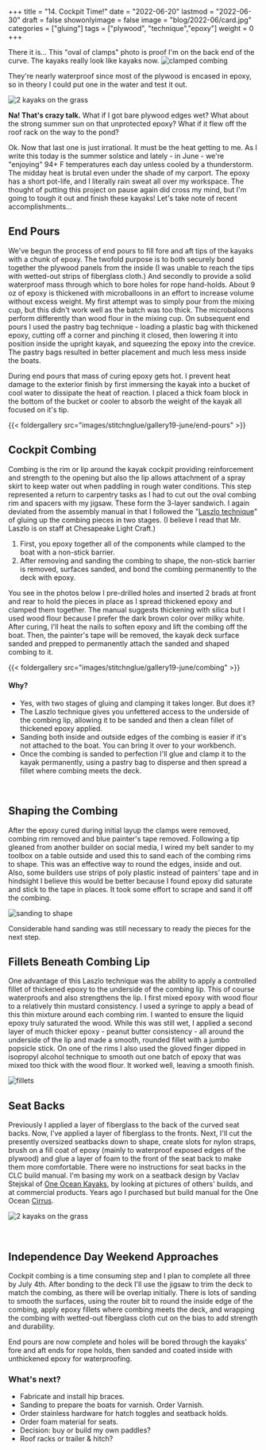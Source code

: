 +++
title = "14. Cockpit Time!"
date = "2022-06-20"
lastmod = "2022-06-30"
draft = false
showonlyimage = false
image = "blog/2022-06/card.jpg"
categories = ["gluing"]
tags = ["plywood", "technique","epoxy"]
weight = 0
+++

There it is... This "oval of clamps" photo is proof I'm on the back end of the curve. The kayaks really look like kayaks now.<!--more-->   ![clamped combing](/stitchnglue/images/stitchnglue/gallery19-june/combing/3-cockpit-combing-clamping-02-thumb.jpg)

They're nearly waterproof since most of the plywood is encased in epoxy, so in theory I could put one in the water and test it out.

![2 kayaks on the grass](/stitchnglue/images/stitchnglue/gallery19-june/yaks-on-the-grass02-thumb.jpg)

**Na! That's crazy talk.** What if I got bare plywood edges wet? What about the strong summer sun on that unprotected epoxy? What if it flew off the roof rack on the way to the pond?

Ok. Now that last one is just irrational. It must be the heat getting to me. As I write this today is the summer solstice and lately - in June - we're "enjoying" 94+ F temperatures each day unless cooled by a thunderstorm. The midday heat is brutal even under the shade of my carport. The epoxy has a short pot-life, and I literally rain sweat all over my workspace. The thought of putting this project on pause again did cross my mind, but I'm going to tough it out and finish these kayaks! Let's take note of recent accomplishments...

## End Pours

We've begun the process of end pours to fill fore and aft tips of the kayaks with a chunk of epoxy. The twofold purpose is to both securely bond together the plywood panels from the inside (I was unable to reach the tips with wetted-out strips of fiberglass cloth.) And secondly to provide a solid waterproof mass through which to bore holes for rope hand-holds. About 9 oz of epoxy is thickened with microballoons in an effort to increase volume without excess weight. My first attempt was to simply pour from the mixing cup, but this didn't work well as the batch was too thick. The microbaloons perform differently than wood flour in the mixing cup. On subsequent end pours I used the pastry bag technique - loading a plastic bag with thickened epoxy, cutting off a corner and pinching it closed, then lowering it into position inside the upright kayak, and squeezing the epoxy into the crevice. The pastry bags resulted in better placement and much less mess inside the boats.

During end pours that mass of curing epoxy gets hot. I prevent heat damage to the exterior finish by first immersing the kayak into a bucket of cool water to dissipate the heat of reaction. I placed a thick foam block in the bottom of the bucket or cooler to absorb the weight of the kayak all focused on it's tip.

{{< foldergallery src="images/stitchnglue/gallery19-june/end-pours" >}}


## Cockpit Combing

Combing is the rim or lip around the kayak cockpit providing reinforcement and strength to the opening but also the lip allows attachment of a spray skirt to keep water out when paddling in rough water conditions. This step represented a return to carpentry tasks as I had to cut out the oval combing rim and spacers with my jigsaw. These form the 3-layer sandwich. I again deviated from the assembly manual in that I followed the "[Laszlo technique](https://www.clcboats.com/forum/clcforum/thread/54384.html)" of gluing up the combing pieces in two stages. (I believe I read that Mr. Laszlo is on staff at Chesapeake Light Craft.)

1. First, you epoxy together all of the components while clamped to the boat with a non-stick barrier.
2. After removing and sanding the combing to shape, the non-stick barrier is removed, surfaces sanded, and bond the combing permanently to the deck with epoxy.

You see in the photos below I pre-drilled holes and inserted 2 brads at front and rear to hold the pieces in place as I spread thickened epoxy and clamped them together. The manual suggests thickening with silica but I used wood flour because I prefer the dark brown color over milky white. After curing, I'll heat the nails to soften epoxy and lift the combing off the boat. Then, the painter's tape will be removed, the kayak deck surface sanded and prepped to permanently attach the sanded and shaped combing to it.

{{< foldergallery src="images/stitchnglue/gallery19-june/combing" >}}

#### Why?

- Yes, with two stages of gluing and clamping it takes longer. But does it?
- The Laszlo technique gives you unfettered access to the underside of the combing lip, allowing it to be sanded and then a clean fillet of thickened epoxy applied. 
- Sanding both inside and outside edges of the combing is easier if it's not attached to the boat. You can bring it over to your workbench.
- Once the combing is sanded to perfection I'll glue and clamp it to the kayak permanently, using a pastry bag to disperse and then spread a fillet where combing meets the deck.

</br>

## Shaping the Combing

After the epoxy cured during initial layup the clamps were removed, combing rim removed and blue painter's tape removed. Following a tip gleaned from another builder on social media, I wired my belt sander to my toolbox on a table outside and used this to sand each of the combing rims to shape. This was an effective way to round the edges, inside and out. Also, some builders use strips of poly plastic instead of painters' tape and in hindsight I believe this would be better because I found epoxy did saturate and stick to the tape in places. It took some effort to scrape and sand it off the combing.

![sanding to shape](/stitchnglue/images/stitchnglue/gallery19-june/combing/4-combing-shaping04-thumb.jpg)

Considerable hand sanding was still necessary to ready the pieces for the next step. 
 
## Fillets Beneath Combing Lip

One advantage of this Laszlo technique was the ability to apply a controlled fillet of thickened epoxy to the underside of the combing lip. This of course waterproofs and also strengthens the lip. I first mixed epoxy with wood flour to a relatively thin mustard consistency. I used a syringe to apply a bead of this thin mixture around each combing rim. I wanted to ensure the liquid epoxy truly saturated the wood. While this was still wet, I applied a second layer of much thicker epoxy - peanut butter consistency - all around the underside of the lip and made a smooth, rounded fillet with a jumbo popsicle stick. On one of the rims I also used the gloved finger dipped in isopropyl alcohol technique to smooth out one batch of epoxy that was mixed too thick with the wood flour. It worked well, leaving a smooth finish.

![fillets](/stitchnglue/images/stitchnglue/gallery19-june/combing/5-combing-filets02-thumb.jpg)

## Seat Backs

Previously I applied a layer of fiberglass to the back of the curved seat backs. Now, I've applied a layer of fiberglass to the fronts. Next, I'll cut the presently oversized seatbacks down to shape, create slots for nylon straps, brush on a fill coat of epoxy (mainly to waterproof exposed edges of the plywood) and glue a layer of foam to the front of the seat back to make them more comfortable. There were no instructions for seat backs in the CLC build manual. I'm basing my work on a seatback design by Vaclav Stejskal of [One Ocean Kayaks](http://oneoceankayaks.com/), by looking at pictures of others' builds, and at commercial products. Years ago I purchased but build manual for the One Ocean [Cirrus](http://oneoceankayaks.com/stitchglue/stitchkayaks.htm).

![2 kayaks on the grass](/stitchnglue/images/stitchnglue/gallery19-june/seat-backs-fiberglass-thumb.jpg)

</br>

## Independence Day Weekend Approaches

Cockpit combing is a time consuming step and I plan to complete all three by July 4th. After bonding to the deck I'll use the jigsaw to trim the deck to match the combing, as there will be overlap initially. There is lots of sanding to smooth the surfaces, using the router bit to round the inside edge of the combing, apply epoxy fillets where combing meets the deck, and wrapping the combing with wetted-out fiberglass cloth cut on the bias to add strength and durability.

End pours are now complete and holes will be bored through the kayaks' fore and aft ends for rope holds, then sanded and coated inside with unthickened epoxy for waterproofing. 

### What's next?

- Fabricate and install hip braces.
- Sanding to prepare the boats for varnish. Order Varnish.
- Order stainless hardware for hatch toggles and seatback holds. 
- Order foam material for seats.
- Decision: buy or build my own paddles?
- Roof racks or trailer & hitch?